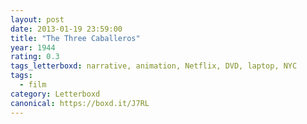 ```yaml
---
layout: post 
date: 2013-01-19 23:59:00
title: "The Three Caballeros"
year: 1944
rating: 0.3
tags_letterboxd: narrative, animation, Netflix, DVD, laptop, NYC
tags:
  - film
category: Letterboxd
canonical: https://boxd.it/J7RL
---
```

